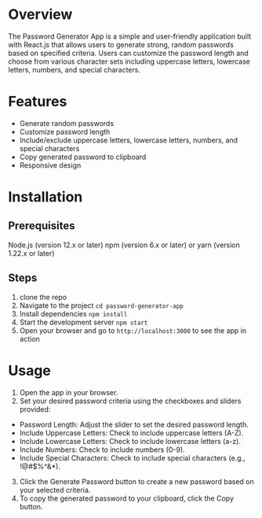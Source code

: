 # Overview
The Password Generator App is a simple and user-friendly application built with React.js that allows users to generate strong, random passwords based on specified criteria. Users can customize the password length and choose from various character sets including uppercase letters, lowercase letters, numbers, and special characters.

# Features
- Generate random passwords
- Customize password length
- Include/exclude uppercase letters, lowercase letters, numbers, and special characters
- Copy generated password to clipboard
- Responsive design


# Installation
## Prerequisites
Node.js (version 12.x or later)
npm (version 6.x or later) or yarn (version 1.22.x or later)

## Steps 
1. clone the repo 
2. Navigate to the project `cd password-generator-app`
3. Install dependencies `npm install`
4. Start the development server `npm start`
5. Open your browser and go to `http://localhost:3000` to see the app in action


# Usage
1. Open the app in your browser.
2. Set your desired password criteria using the checkboxes and sliders provided:
- Password Length: Adjust the slider to set the desired password length.
- Include Uppercase Letters: Check to include uppercase letters (A-Z).
- Include Lowercase Letters: Check to include lowercase letters (a-z).
- Include Numbers: Check to include numbers (0-9).
- Include Special Characters: Check to include special characters (e.g., !@#$%^&*).
3.  Click the Generate Password button to create a new password based on your selected criteria.
4. To copy the generated password to your clipboard, click the Copy button.
